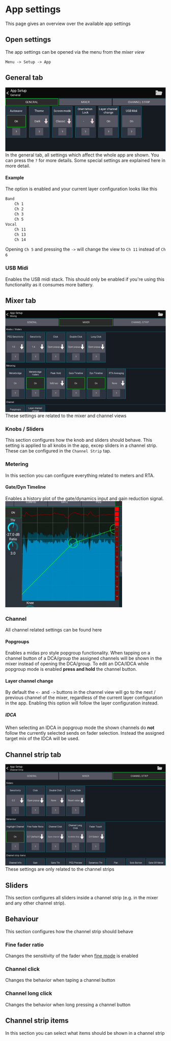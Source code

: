 # App settings
This page gives an overview over the available app settings

## Open settings
The app settings can be opened via the menu from the *mixer view*
```
Menu -> Setup -> App
```

## General tab
![General settings](img/app-settings-general.png)
In the general tab, all settings which affect the whole app are shown.
You can press the `?` for more details. Some special settings are explained here in more detail.

#### Example
The option is enabled and your current layer configuration looks like this
```
Band
	Ch 1
	Ch 2
	Ch 3
	Ch 5
Vocal
	Ch 11
	Ch 13
	Ch 14
```
Opening `Ch 5` and pressing the `->` will change the view to `Ch 11` instead of `Ch 6`


### USB Midi
Enables the USB midi stack. This should only be enabled if you're using this functionality as it consumes more battery.

## Mixer tab
![Mixer settings](img/app-settings-mixer.png)
These settings are related to the mixer and channel views

### Knobs / Sliders
This section configures how the knob and sliders should behave. This setting is applied to all knobs in the app, excep sliders in a channel strip. These can be configured in the `Channel Strip` tap.

### Metering
In this section you can configure everything related to meters and RTA.

#### Gate/Dyn Timeline
Enables a history plot of the gate/dynamics input and gain reduction signal.
![timeline](img/dyn-timeline.png)


### Channel
All channel related settings can be found here

#### Popgroups
Enables a midas pro style popgroup functionality.
When tapping on a channel button of a DCA/group the assigned channels will be shown in the mixer instead of opening the DCA/group. To edit an DCA/IDCA while popgroup mode is enabled **press and hold** the channel button.

#### Layer channel change
By default the `<-` and `->` buttons in the channel view will go to the next / previous channel of the mixer, regardless of the current layer configuration in the app.
Enabling this option will follow the layer configuration instead.

##### IDCA
When selecting an IDCA in popgroup mode the shown channels do **not** follow the currently selected sends on fader selection. Instead the assigned target mix of the IDCA will be used.


## Channel strip tab
![Channel strip settings](img/app-settings-channel-strip.png)
These settings are only related to the channel strips

## Sliders
This section configures all sliders inside a channel strip (e.g. in the mixer and any other channel strip).

## Behaviour
This section configures how the channel strip should behave

### Fine fader ratio
Changes the sensitivity of the fader when [fine mode](/ui-controls/#fine-mode) is enabled

### Channel click
Changes the behavior when taping a channel button

### Channel long click
Changes the behavior when long pressing a channel button

## Channel strip items
In this section you can select what items should be shown in a channel strip